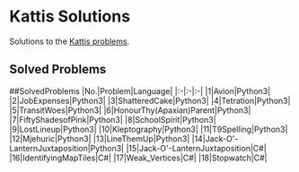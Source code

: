 # Kattis Solutions
Solutions to the [Kattis problems](https://open.kattis.com/).

## Solved Problems
##SolvedProblems
|No.|Problem|Language|
|:-|:-|:-|
|1|Avion|Python3|
|2|JobExpenses|Python3|
|3|ShatteredCake|Python3|
|4|Tetration|Python3|
|5|TransitWoes|Python3|
|6|HonourThy(Apaxian)Parent|Python3|
|7|FiftyShadesofPink|Python3|
|8|SchoolSpirit|Python3|
|9|LostLineup|Python3|
|10|Kleptography|Python3|
|11|T9Spelling|Python3|
|12|Mjehuric|Python3|
|13|LineThemUp|Python3|
|14|Jack-O'-LanternJuxtaposition|Python3|
|15|Jack-O'-LanternJuxtaposition|C#|
|16|IdentifyingMapTiles|C#|
|17|Weak_Vertices|C#| 
|18|Stopwatch|C#|